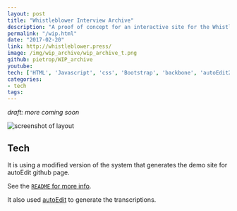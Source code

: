 ```yaml
---
layout: post
title: "Whistleblower Interview Archive"
description: "A proof of concept for an interactive site for the Whistle Blower interview archive by Niels Ladefoged"
permalink: "/wip.html"
date: "2017-02-20"
link: http://whistleblower.press/
image: /img/wip_archive/wip_archive_t.png
github: pietrop/WIP_archive
youtube: 
tech: ['HTML', 'Javascript', 'css', 'Bootstrap', 'backbone', 'autoEdit2']
categories:
- tech
tags:
---
```


_draft: more coming soon_


<!-- TODO: add img 


-->

![screenshot of layout ]({{page.image}})

## Tech 

It is using a modified version of the system that generates the demo site for autoEdit github page.

See the [`README` for more info](https://github.com/pietrop/WIP_archive).

It also used [autoEdit](www.autoEdit.io) to generate the transcriptions. 

<!-- 


Captions burner 
https://voxmedia.github.io/captions_burner/ 
Needs testing with vtt to see if it supports styling. 


 -->
